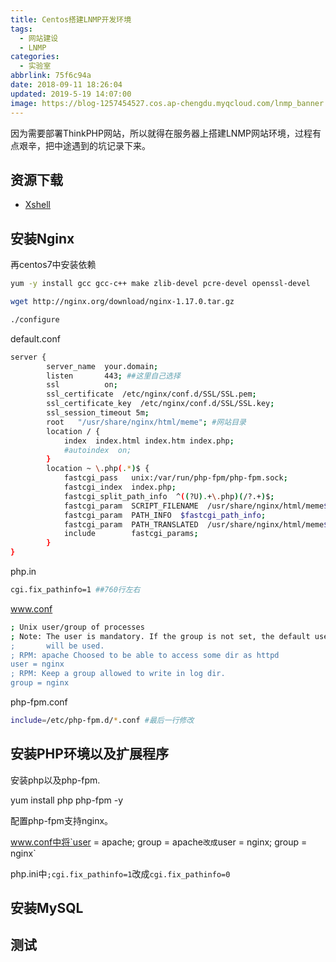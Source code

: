 ```yaml
---
title: Centos搭建LNMP开发环境
tags:
  - 网站建设
  - LNMP
categories:
  - 实验室
abbrlink: 75f6c94a
date: 2018-09-11 18:26:04
updated: 2019-5-19 14:07:00
image: https://blog-1257454527.cos.ap-chengdu.myqcloud.com/lnmp_banner.png
---
```


因为需要部署ThinkPHP网站，所以就得在服务器上搭建LNMP网站环境，过程有点艰辛，把中途遇到的坑记录下来。

<!--more-->

## 资源下载

- [Xshell](<https://www.netsarang.com/zh/xshell/>)

## 安装Nginx

再centos7中安装依赖

```bash
yum -y install gcc gcc-c++ make zlib-devel pcre-devel openssl-devel
```

```bash
wget http://nginx.org/download/nginx-1.17.0.tar.gz
```

```bash
./configure
```







default.conf

```bash
server {
        server_name  your.domain;
        listen       443; ##这里自己选择
        ssl          on;
        ssl_certificate  /etc/nginx/conf.d/SSL/SSL.pem;
        ssl_certificate_key  /etc/nginx/conf.d/SSL/SSL.key;
        ssl_session_timeout 5m;
        root   "/usr/share/nginx/html/meme"; #网站目录
        location / {
            index  index.html index.htm index.php;
            #autoindex  on;
        }
        location ~ \.php(.*)$ {
            fastcgi_pass   unix:/var/run/php-fpm/php-fpm.sock;
            fastcgi_index  index.php;
            fastcgi_split_path_info  ^((?U).+\.php)(/?.+)$;
            fastcgi_param  SCRIPT_FILENAME  /usr/share/nginx/html/meme$fastcgi_script_name;
            fastcgi_param  PATH_INFO  $fastcgi_path_info;
            fastcgi_param  PATH_TRANSLATED  /usr/share/nginx/html/meme$fastcgi_path_info;
            include        fastcgi_params;
        }
}
```

php.in

```bash
cgi.fix_pathinfo=1 ##760行左右
```

www.conf

```bash
; Unix user/group of processes
; Note: The user is mandatory. If the group is not set, the default user's group
;       will be used.
; RPM: apache Choosed to be able to access some dir as httpd
user = nginx
; RPM: Keep a group allowed to write in log dir.
group = nginx
```

php-fpm.conf

```bash
include=/etc/php-fpm.d/*.conf #最后一行修改
```

## 安装PHP环境以及扩展程序

安装php以及php-fpm.

yum install php php-fpm -y

配置php-fpm支持nginx。

www.conf中将`user = apache; group =  apache`改成`user = nginx; group = nginx`

php.ini中`;cgi.fix_pathinfo=1`改成`cgi.fix_pathinfo=0`

## 安装MySQL

## 测试